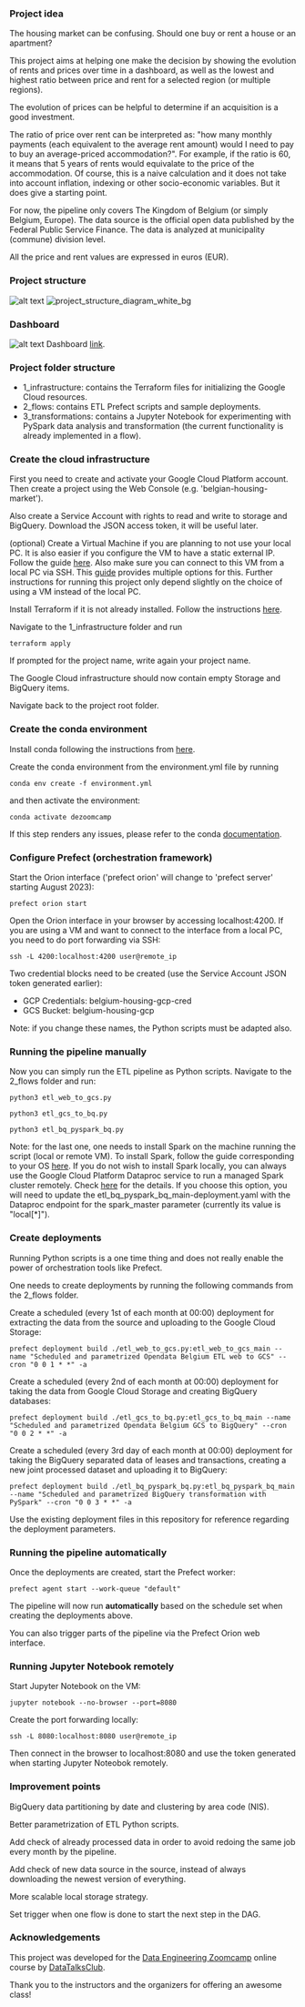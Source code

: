 ### Project idea

The housing market can be confusing. Should one buy or rent a house or an apartment? 

This project aims at helping one make the decision by showing the evolution of rents and prices over time in a dashboard, as well as the lowest and highest ratio between price and rent for a selected region (or multiple regions).

The evolution of prices can be helpful to determine if an acquisition is a good investment. 

The ratio of price over rent can be interpreted as: "how many monthly payments (each equivalent to the average rent amount) would I need to pay to buy an average-priced accommodation?". For example, if the ratio is 60, it means that 5 years of rents would equivalate to the price of the accommodation. Of course, this is a naive calculation and it does not take into account inflation, indexing or other socio-economic variables. But it does give a starting point.  

For now, the pipeline only covers The Kingdom of Belgium (or simply Belgium, Europe). The data source is the official open data published by the Federal Public Service Finance. The data is analyzed at municipality (commune) division level.   

All the price and rent values are expressed in euros (EUR).

### Project structure
![alt text]()
![project_structure_diagram_white_bg](https://github.com/SuperbMike/Belgium_Housing_Market_Project/assets/129975493/419ffe8b-9b9f-45de-9d74-b0f3ecfce1d5)


### Dashboard

![alt text](https://github.com/daniel-gheorghita/dezoomcamp/blob/main/7_project_Belgium_housing_market/dashboard.png)
Dashboard [link](https://lookerstudio.google.com/reporting/25d568fa-1a4d-4e6c-bc6c-33b9798f2b0b).

### Project folder structure

- 1_infrastructure: contains the Terraform files for initializing the Google Cloud resources.
- 2_flows: contains ETL Prefect scripts and sample deployments.
- 3_transformations: contains a Jupyter Notebook for experimenting with PySpark data analysis and transformation (the current functionality is already implemented in a flow). 

### Create the cloud infrastructure

First you need to create and activate your Google Cloud Platform account. Then create a project using the Web Console (e.g. 'belgian-housing-market').

Also create a Service Account with rights to read and write to storage and BigQuery. Download the JSON access token, it will be useful later.

(optional) Create a Virtual Machine if you are planning to not use your local PC. It is also easier if you configure the VM to have a static external IP. Follow the guide [here](https://cloud.google.com/compute/docs/ip-addresses/reserve-static-external-ip-address). Also make sure you can connect to this VM from a local PC via SSH. This [guide](https://kloudle.com/academy/5-ways-to-connect-to-your-gcp-vm-instances-using-ssh/) provides multiple options for this. Further instructions for running this project only depend slightly on the choice of using a VM instead of the local PC. 

Install Terraform if it is not already installed. Follow the instructions [here](https://developer.hashicorp.com/terraform/downloads). 

Navigate to the 1_infrastructure folder and run 
```
terraform apply
```

If prompted for the project name, write again your project name. 

The Google Cloud infrastructure should now contain empty Storage and BigQuery items.

Navigate back to the project root folder.

### Create the conda environment

Install conda following the instructions from [here](https://docs.conda.io/projects/conda/en/latest/user-guide/install/index.html).

Create the conda environment from the environment.yml file by running
```
conda env create -f environment.yml
```

and then activate the environment:
```
conda activate dezoomcamp
```

If this step renders any issues, please refer to the conda [documentation](https://conda.io/projects/conda/en/latest/user-guide/tasks/manage-environments.html#creating-an-environment-from-an-environment-yml-file).

### Configure Prefect (orchestration framework)

Start the Orion interface ('prefect orion' will change to 'prefect server' starting August 2023):
```
prefect orion start
```

Open the Orion interface in your browser by accessing localhost:4200. If you are using a VM and want to connect to the interface from a local PC, you need to do port forwarding via SSH:
```
ssh -L 4200:localhost:4200 user@remote_ip
```

Two credential blocks need to be created (use the Service Account JSON token generated earlier):
- GCP Credentials: belgium-housing-gcp-cred
- GCS Bucket: belgium-housing-gcp

Note: if you change these names, the Python scripts must be adapted also.

### Running the pipeline manually

Now you can simply run the ETL pipeline as Python scripts. Navigate to the 2_flows folder and run:
```
python3 etl_web_to_gcs.py
```

```
python3 etl_gcs_to_bq.py
```

```
python3 etl_bq_pyspark_bq.py
```

Note: for the last one, one needs to install Spark on the machine running the script (local or remote VM). To install Spark, follow the guide corresponding to your OS [here](https://github.com/DataTalksClub/data-engineering-zoomcamp/tree/main/week_5_batch_processing/setup). If you do not wish to install Spark locally, you can always use the Google Cloud Platform Dataproc service to run a managed Spark cluster remotely. Check [here](https://cloud.google.com/dataproc/docs/concepts/overview) for the details. If you choose this option, you will need to update the etl_bq_pyspark_bq_main-deployment.yaml with the Dataproc endpoint for the spark_master parameter (currently its value is "local[*]"). 

### Create deployments

Running Python scripts is a one time thing and does not really enable the power of orchestration tools like Prefect.

One needs to create deployments by running the following commands from the 2_flows folder.

Create a scheduled (every 1st of each month at 00:00) deployment for extracting the data from the source and uploading to the Google Cloud Storage:
```
prefect deployment build ./etl_web_to_gcs.py:etl_web_to_gcs_main --name "Scheduled and parametrized Opendata Belgium ETL web to GCS" --cron "0 0 1 * *" -a
```

Create a scheduled (every 2nd of each month at 00:00) deployment for taking the data from Google Cloud Storage and creating BigQuery databases:
```
prefect deployment build ./etl_gcs_to_bq.py:etl_gcs_to_bq_main --name "Scheduled and parametrized Opendata Belgium GCS to BigQuery" --cron "0 0 2 * *" -a
```

Create a scheduled (every 3rd day of each month at 00:00) deployment for taking the BigQuery separated data of leases and transactions, creating a new joint processed dataset and uploading it to BigQuery: 
```
prefect deployment build ./etl_bq_pyspark_bq.py:etl_bq_pyspark_bq_main --name "Scheduled and parametrized BigQuery transformation with PySpark" --cron "0 0 3 * *" -a
```

Use the existing deployment files in this repository for reference regarding the deployment parameters.

### Running the pipeline automatically

Once the deployments are created, start the Prefect worker:
```
prefect agent start --work-queue "default" 
```

The pipeline will now run **automatically** based on the schedule set when creating the deployments above. 

You can also trigger parts of the pipeline via the Prefect Orion web interface.


### Running Jupyter Notebook remotely

Start Jupyter Notebook on the VM:
```
jupyter notebook --no-browser --port=8080
```

Create the port forwarding locally:
```
ssh -L 8080:localhost:8080 user@remote_ip
```

Then connect in the browser to localhost:8080 and use the token generated when starting Jupyter Noteobok remotely.

### Improvement points

BigQuery data partitioning by date and clustering by area code (NIS). 

Better parametrization of ETL Python scripts.

Add check of already processed data in order to avoid redoing the same job every month by the pipeline.

Add check of new data source in the source, instead of always downloading the newest version of everything.

More scalable local storage strategy.

Set trigger when one flow is done to start the next step in the DAG. 

### Acknowledgements

This project was developed for the [Data Engineering Zoomcamp](https://github.com/DataTalksClub/data-engineering-zoomcamp) online course by [DataTalksClub](https://datatalks.club/).

Thank you to the instructors and the organizers for offering an awesome class!   

